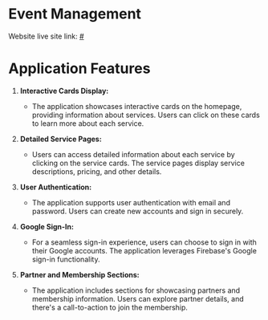 # Event Management
Website live site link: [#](#)

# Application Features

1. **Interactive Cards Display:**
   - The application showcases interactive cards on the homepage, providing information about services. Users can click on these cards to learn more about each service.

2. **Detailed Service Pages:**
   - Users can access detailed information about each service by clicking on the service cards. The service pages display service descriptions, pricing, and other details.

3. **User Authentication:**
   - The application supports user authentication with email and password. Users can create new accounts and sign in securely.

4. **Google Sign-In:**
   - For a seamless sign-in experience, users can choose to sign in with their Google accounts. The application leverages Firebase's Google sign-in functionality.

5. **Partner and Membership Sections:**
   - The application includes sections for showcasing partners and membership information. Users can explore partner details, and there's a call-to-action to join the membership.
